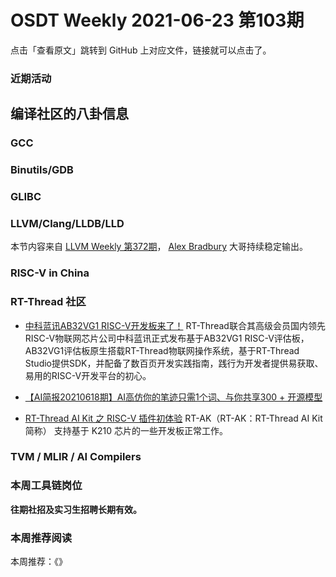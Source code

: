 # OSDT Weekly 2021-06-23 第103期

点击「查看原文」跳转到 GitHub 上对应文件，链接就可以点击了。

### 近期活动

## 编译社区的八卦信息

### GCC

### Binutils/GDB

### GLIBC

### LLVM/Clang/LLDB/LLD

本节内容来自 [LLVM Weekly 第372期](http://llvmweekly.org/issue/372)，
[Alex Bradbury](https://www.linkedin.com/in/alex-bradbury/) 大哥持续稳定输出。

### RISC-V in China

### RT-Thread 社区


- [中科蓝讯AB32VG1 RISC-V开发板来了！](https://mp.weixin.qq.com/s/kxUKoPSbE3-EhqrZAbewYA) RT-Thread联合其高级会员国内领先RISC-V物联网芯片公司中科蓝讯正式发布基于AB32VG1 RISC-V评估板，AB32VG1评估板原生搭载RT-Thread物联网操作系统，基于RT-Thread Studio提供SDK，并配备了数百页开发实践指南，践行为开发者提供易获取、易用的RISC-V开发平台的初心。

- [【AI简报20210618期】AI高仿你的笔迹只需1个词、与你共享300 + 开源模型
](https://mp.weixin.qq.com/s/zzRztAEMY1UP_rWLFUEx_w)

- [RT-Thread AI Kit 之 RISC-V 插件初体验](https://mp.weixin.qq.com/s/UMED8uHOiURJEhyJ_cLtBA) RT-AK（RT-AK：RT-Thread AI Kit 简称） 支持基于 K210 芯片的一些开发板正常工作。


### TVM / MLIR / AI Compilers

### 本周工具链岗位

**往期社招及实习生招聘长期有效。**

### 本周推荐阅读

本周推荐：《》
